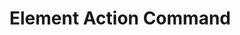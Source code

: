 <!-- TITLE: Element Action Command -->
<!-- SUBTITLE: A quick summary of Element Action Command -->

# Element Action Command